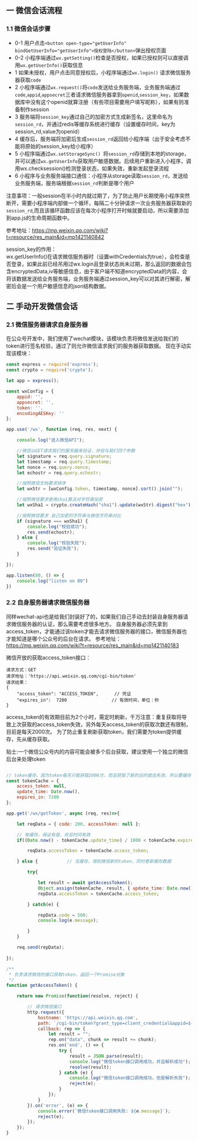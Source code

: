 ## 一 微信会话流程

### 1.1 微信会话步骤

- 0-1 用户点击`<button open-type="getUserInfo" bindGetUserInfo="getUserInfo">授权登陆</button>`弹出授权页面
- 0-2 小程序端通过`wx.getSetting()`检查是否授权，如果已授权则可以直接调用`wx.getUserInfo()`获取信息
- 1 如果未授权，用户点击同意授权后，小程序端通过`wx.login()` 请求微信服务器获取`code`
- 2 小程序端通过`wx.request()`将`code`发送给业务服务端，业务服务端通过`code`,`appid`,`appsecret`三者请求微信服务器拿到`openid`,`session_key`，如果数据库中没有这个openid就算注册（有些项目需要用户填写昵称），如果有则准备制作session
- 3 服务端将`session_key`通过自己的加密方式生成新签名，这里命名为`session_rd`，并通过redis等缓存系统进行缓存（设置缓存时间，key为session_rd,value为openid）
- 4 缓存后，服务端将加密后生成`session_rd`返回给小程序端（出于安全考虑不能将原始的session_key给小程序）
- 5 小程序端通过`wx.setStorageSync() `将`session_rd`存储到本地的storage，并可以通过`wx.getUserInfo`获取用户敏感数据。后续用户重新进入小程序，调用wx.checksession()检测登录状态，如果失效，重新发起登录流程
- 6 小程序与业务服务端接口通信：小程序从storage读取`session_rd`，发送给业务服务端，服务端根据`session_rd`判断是哪个用户

注意事项：一般session在半小时内就过期了，为了防止用户长期使用小程序突然断开，需要小程序端内部做一个循环，每隔二十分钟请求一次业务服务器获取新的`session_rd`,而且该循环函数应该在每次小程序打开时候就要启动，所以需要添加到app.js的生命周期函数中。

参考地址：https://mp.weixin.qq.com/wiki?t=resource/res_main&id=mp1421140842


session_key的作用：  
wx.getUserInfo()在请求微信服务器时（设置withCredentials为true），会检查是否登录，如果此前已经吊用过wx.login且登录状态尚未过期，那么返回的数据会包含encryptedData,iv等敏感信息，由于客户端不知道encryptedData的内容，会将该数据发送给业务服务端，业务服务端通过session_key可以对其进行解密，解密后会是一个用户敏感信息的json结构数据。  

## 二 手动开发微信会话

### 2.1 微信服务器请求自身服务器
在公众号开发中，我们使用了wechat模块，该模块负责将微信发送给我们的token进行签名校验，通过了则允许微信请求我们的服务器获取数据。
现在手动实现该模块：
```javascript
const express = require('express');
const crypto = require('crypto');

let app = express();

const wxConfig = {
    appid: '',
    appsecret: '',
    token: '',
    encodingAESKey: ''
};

app.use('/wx', function (req, res, next) {

    console.log("进入微信API");

    //微信以GET请求我们的服务器来验证，并给与我们四个参数
    let signature = req.query.signature;
    let timestamp = req.query.timestamp;
    let nonce = req.query.nonce;
    let echostr = req.query.echostr;

    //按照微信文档要求排序
    let wxStr = [wxConfig.token, timestamp, nonce].sort().join("");

    //按照微信要求使用sha1算法对字符串加密
    let wxSha1 = crypto.createHash("sha1").update(wxStr).digest("hex");

    //按照微信要求 自己加密的字符串与微信字符串对比
    if (signature === wxSha1) {
        console.log("校验成功");
        res.send(echostr);
    } else {
        console.log("校验失败");
        res.send("验证失败");
    }

});

app.listen(80, () => {
    console.log("listen on 80")
})
```

### 2.2 自身服务器请求微信服务器
同样wechat-api也是给我们封装好了的，如果我们自己手动去封装自身服务器请求微信服务器的认证，那么需要考虑很多地方。
自身服务器必须先拿到access_token，才能通过该token才能去请求微信服务器的接口，微信服务器也才能知道是哪个公众号的后台在请求。
参考地址：https://mp.weixin.qq.com/wiki?t=resource/res_main&id=mp1421140183

微信开放的获取access_token接口：
```
请求方式：GET
请求地址：'https://api.weixin.qq.com/cgi-bin/token'
请求结果：
{ 
    "access_token": "ACCESS_TOKEN",      // 凭证
    "expires_in":  7200                 // 有效时间，单位：秒
}
```

access_token的有效期目前为2个小时，需定时刷新，千万注意：重复获取将导致上次获取的access_token失效，另外每天access_token的获取次数还有限制，目前是每天2000次。
为了防止重复刷新获取token，我们需要为token提供缓存，先从缓存获取。


贴士:一个微信公众号内的内容可能会被多个后台获取，建议使用一个独立的微信后台来处理token

```javascript

// token缓存，因为token每天只能获取2000次，而且获取了新的旧的就会失效，所以要缓存
const tokenCache = {
    access_token: null,
    update_time: Date.now(),
    expires_in: 7200
};

app.get('/wx/getToken', async (req, res)=>{

    let reqData = { code: 200, accessToken: null };

    // 有缓存，保证有值，并且时间有效
    if((Date.now() - tokenCache.update_time) / 1000 < tokenCache.expires_in && tokenCache.access_token) {

        reqData.accessToken = tokenCache.access_token;

    } else {           // 无缓存，得到微信新的token，同时更新缓存数据

        try{

            let result = await getAccessToken();
            Object.assign(tokenCache, result, { update_time: Date.now() });
            repData.accessToken = tokenCache.access_token;

        } catch(e) {

            repData.code = 500;
            console.log(e.message);

        }
    }

    req.send(repData);
    
});

/**
 * 负责请求微信的接口获取token，返回一个Promise对象
 */
function getAccessToken() {

    return new Promise(function(resolve, reject) {

        // 请求微信接口
        http.request({
            hostname: 'https://api.weixin.qq.com',
            path: `/cgi-bin/token?grant_type=client_credential&appid=${wxConfig.appID}&secret=${wxConfig.appsecret}`,
            callback: rep => {
                let result = "";
                rep.on("data", chunk => result += chunk);
                res.on('end', () => {
                    try {
                        result = JSON.parse(result);
                        console.log("微信token接口调用成功，并且解析成功");
                        resolve(result);
                    } catch (e) {
                        console.log("微信token接口调用成功，但是解析失败");
                        reject(e);
                    }
                });
            }
        }).on('error', (e) => {
            console.error(`微信token接口调用失败: ${e.message}`);
            reject(e);
        });
    });
}

```